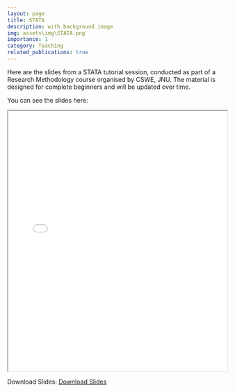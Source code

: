 ```yaml
---
layout: page
title: STATA
description: with background image
img: assets\img\STATA.png
importance: 1
category: Teaching
related_publications: true
---
```


Here are the slides from a STATA tutorial session, conducted as part of a Research Methodology course organised by CSWE, JNU. The material is designed for complete beginners and will be updated over time.

You can see the slides here: 
<iframe src="assets\pdf\STATA_Tutorial.pdf" width="100%" height="600px">
</iframe>

Download Slides: 
[Download Slides](assets\pdf\STATA_Tutorial.pdf) 
